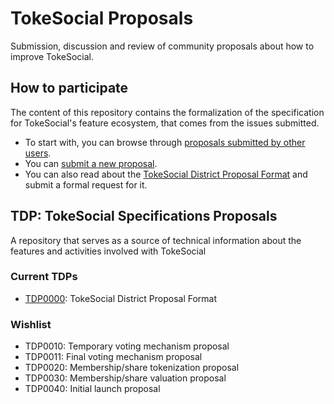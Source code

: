 # TokeSocial Proposals

Submission, discussion and review of community proposals about how to improve TokeSocial.

## How to participate

The content of this repository contains the formalization of the specification for TokeSocial's feature ecosystem, that comes from the issues submitted.

* To start with, you can browse through [proposals submitted by other users](https://github.com/dafky2000/tokesocial_proposals/issues).
* You can [submit a new proposal](https://github.com/dafky2000/tokesocial_proposals/issues/new).
* You can also read about the [TokeSocial District Proposal Format](tdp/0000.md) and submit a formal request for it.

## TDP: TokeSocial Specifications Proposals

A repository that serves as a source of technical information about the features and activities involved with TokeSocial

### Current TDPs

* [TDP0000](tdp/0000.md): TokeSocial District Proposal Format

### Wishlist

* TDP0010: Temporary voting mechanism proposal
* TDP0011: Final voting mechanism proposal
* TDP0020: Membership/share tokenization proposal
* TDP0030: Membership/share valuation proposal
* TDP0040: Initial launch proposal
